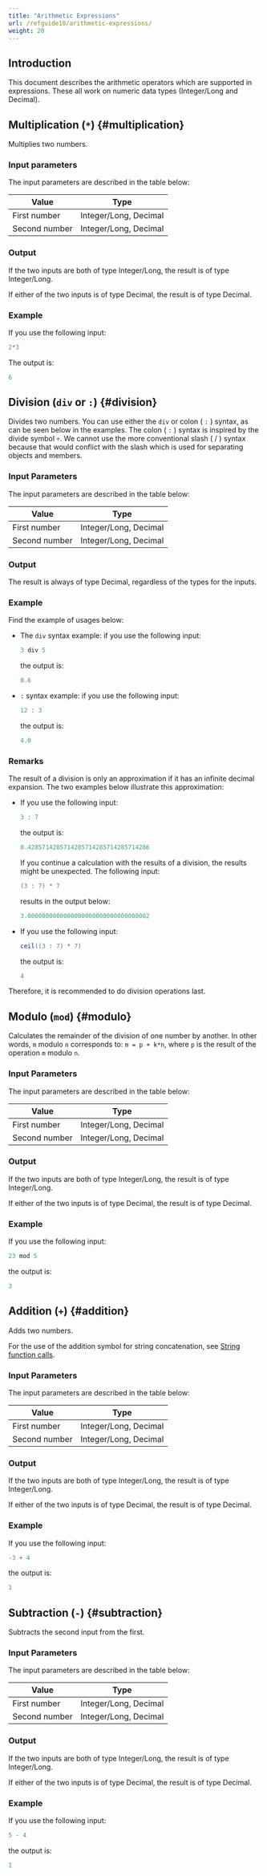 ```yaml
---
title: "Arithmetic Expressions"
url: /refguide10/arithmetic-expressions/
weight: 20
---
```


## Introduction

This document describes the arithmetic operators which are supported in expressions. These all work on numeric data types (Integer/Long and Decimal).

## Multiplication (`*`) {#multiplication}

Multiplies two numbers.

### Input parameters

The input parameters are described in the table below:

| Value         | Type                  |
| ------------- | --------------------- |
| First number  | Integer/Long, Decimal |
| Second number | Integer/Long, Decimal |

### Output

If the two inputs are both of type Integer/Long, the result is of type Integer/Long.

If either of the two inputs is of type Decimal, the result is of type Decimal.

### Example

If you use the following input:

```java
2*3
```

The output is:

```java
6
```

## Division (`div` or `:`) {#division}

Divides two numbers. You can use either the `div` or colon ( `:` ) syntax, as can be seen below in the examples. The colon ( `:` ) syntax is inspired by the divide symbol `÷`. We cannot use the more conventional slash ( / ) syntax because that would conflict with the slash which is used for separating objects and members.

### Input Parameters

The input parameters are described in the table below:

| Value         | Type                  |
| ------------- | --------------------- |
| First number  | Integer/Long, Decimal |
| Second number | Integer/Long, Decimal |

### Output

The result is always of type Decimal, regardless of the types for the inputs.

### Example

Find the example of usages below:

* The `div` syntax example: if you use the following input:

    ```java
    3 div 5
    ```

    the output is:

    ```java
    0.6
    ```

* `:` syntax example: if you use the following input:

    ```java
    12 : 3
    ```

    the output is:

    ```java
    4.0
    ```

### Remarks

The result of a division is only an approximation if it has an infinite decimal expansion. The two examples below illustrate this approximation: 

* If you use the following input:

    ```java
    3 : 7
    ```

    the output is:

    ```java
    0.4285714285714285714285714285714286
    ```

    If you continue a calculation with the results of a division, the results might be unexpected. The following input:

    ```java
    (3 : 7) * 7
    ```

    results in the output below:

    ```java
    3.0000000000000000000000000000000002
    ```

* If you use the following input:

    ```java
    ceil((3 : 7) * 7)
    ```

    the output is:

    ```java
    4
    ```

Therefore, it is recommended to do division operations last.

## Modulo (`mod`) {#modulo}

Calculates the remainder of the division of one number by another. In other words, `m` modulo `n` corresponds to: `m = p + k*n`, where `p` is the result of the operation `m` modulo `n`.

### Input Parameters

The input parameters are described in the table below:

| Value         | Type                  |
| ------------- | --------------------- |
| First number  | Integer/Long, Decimal |
| Second number | Integer/Long, Decimal |

### Output

If the two inputs are both of type Integer/Long, the result is of type Integer/Long.

If either of the two inputs is of type Decimal, the result is of type Decimal.

### Example

If you use the following input:

```java
23 mod 5
```

the output is:

```java
3
```

## Addition (`+`) {#addition}

Adds two numbers.

For the use of the addition symbol for string concatenation, see [String function calls](/refguide10/string-function-calls/).

### Input Parameters

The input parameters are described in the table below:

| Value         | Type                  |
| ------------- | --------------------- |
| First number  | Integer/Long, Decimal |
| Second number | Integer/Long, Decimal |

### Output

If the two inputs are both of type Integer/Long, the result is of type Integer/Long.

If either of the two inputs is of type Decimal, the result is of type Decimal.

### Example

If you use the following input:

```java
-3 + 4
```

the output is:

```java
1
```

## Subtraction (`-`) {#subtraction}

Subtracts the second input from the first.

### Input Parameters

The input parameters are described in the table below:

| Value         | Type                  |
| ------------- | --------------------- |
| First number  | Integer/Long, Decimal |
| Second number | Integer/Long, Decimal |

### Output

If the two inputs are both of type Integer/Long, the result is of type Integer/Long.

If either of the two inputs is of type Decimal, the result is of type Decimal.

### Example

If you use the following input:

```java
5 - 4
```

the output is:

```java
1
```
